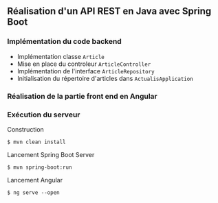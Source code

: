 ## Réalisation d'un API REST en Java avec Spring Boot 

### Implémentation du code backend 

* Implémentation classe `Article`
* Mise en place du controleur `ArticleController`
* Implémentation de l'interface `ArticleRepository` 
* Initialisation du répertoire d'articles dans `ActualisApplication`


### Réalisation de la partie front end en Angular

### Exécution du serveur 
Construction 

    $ mvn clean install
  
Lancement Spring Boot Server 

    $ mvn spring-boot:run 

Lancement Angular 

    $ ng serve --open

